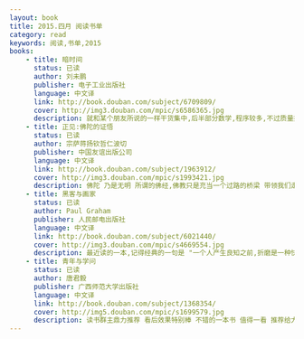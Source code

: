 ```yaml
---
layout: book
title: 2015.四月 阅读书单
category: read
keywords: 阅读,书单,2015
books:
    - title: 暗时间
      status: 已读
      author: 刘未鹏
      publisher: 电子工业出版社
      language: 中文译
      link: http://book.douban.com/subject/6709809/
      cover: http://img3.douban.com/mpic/s6586365.jpg
      description: 就和某个朋友所说的一样干货集中,后半部分数学,程序较多,不过质量挺高,很多东西都值得思考.
    - title: 正见:佛陀的证悟
      status: 已读
      author: 宗萨蒋扬钦哲仁波切
      publisher: 中国友谊出版公司
      language: 中文译
      link: http://book.douban.com/subject/1963912/
      cover: http://img3.douban.com/mpic/s1993421.jpg
      description: 佛陀 乃是无明 所谓的佛经,佛教只是充当一个过路的桥梁 带领我们走向佛陀的至高境界 , 无佛且有佛 我们依靠前人的境遇来达成自己的救赎 这就是佛之一道所存在的意义.
    - title: 黑客与画家
      status: 已读
      author: Paul Graham 
      publisher: 人民邮电出版社
      language: 中文译
      link: http://book.douban.com/subject/6021440/
      cover: http://img3.douban.com/mpic/s4669554.jpg
      description: 最近读的一本,记得经典的一句是 "一个人产生良知之前,折磨是一种快乐".	
    - title: 青年与学问
      status: 已读
      author: 唐君毅
      publisher: 广西师范大学出版社
      language: 中文译
      link: http://book.douban.com/subject/1368354/
      cover: http://img5.douban.com/mpic/s1699579.jpg
      description: 读书群主鼎力推荐 看后效果特别棒 不错的一本书 值得一看 推荐给大家.	  
---
```

